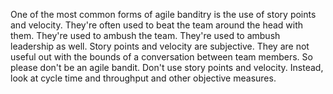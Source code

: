 One of the most common forms of agile banditry is the use of story points and velocity. They're often used to beat the team around the head with them. They're used to ambush the team. They're used to ambush leadership as well. Story points and velocity are subjective. They are not useful out with the bounds of a conversation between team members. So please don't be an agile bandit. Don't use story points and velocity. Instead, look at cycle time and throughput and other objective measures.